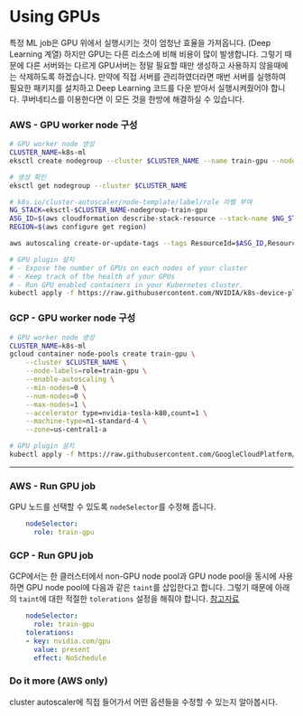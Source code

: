 # Using GPUs

특정 ML job은 GPU 위에서 실행시키는 것이 엄청난 효율을 가져옵니다. (Deep Learning 계열) 하지만 GPU는 다른 리소스에 비해 비용이 많이 발생합니다. 
그렇기 때문에 다른 서버와는 다르게 GPU서버는 정말 필요할 때만 생성하고 사용하지 않을때에는 삭제하도록 하겠습니다. 만약에 직접 서버를 관리하였더라면 매번 서버를 실행하여 필요한 패키지를 설치하고 
Deep Learning 코드를 다운 받아서 실행시켜줬어야 합니다. 쿠버네티스를 이용한다면 이 모든 것을 한방에 해결하실 수 있습니다.



### AWS - GPU worker node 구성
```bash
# GPU worker node 생성
CLUSTER_NAME=k8s-ml
eksctl create nodegroup --cluster $CLUSTER_NAME --name train-gpu --nodes-min 0 --nodes-max 1 --nodes 0 --node-labels "role=train-gpu" --node-type p3.2xlarge --asg-access

# 생성 확인
eksctl get nodegroup --cluster $CLUSTER_NAME

# k8s.io/cluster-autoscaler/node-template/label/role 라벨 부여
NG_STACK=eksctl-$CLUSTER_NAME-nodegroup-train-gpu
ASG_ID=$(aws cloudformation describe-stack-resource --stack-name $NG_STACK --logical-resource-id NodeGroup --query StackResourceDetail.PhysicalResourceId --output text)
REGION=$(aws configure get region)

aws autoscaling create-or-update-tags --tags ResourceId=$ASG_ID,ResourceType=auto-scaling-group,Key=k8s.io/cluster-autoscaler/node-template/label/role,Value=train-gpu,PropagateAtLaunch=true

# GPU plugin 설치 
# - Expose the number of GPUs on each nodes of your cluster
# - Keep track of the health of your GPUs
# - Run GPU enabled containers in your Kubernetes cluster.
kubectl apply -f https://raw.githubusercontent.com/NVIDIA/k8s-device-plugin/v1.11/nvidia-device-plugin.yml
```

### GCP - GPU worker node 구성

```bash
# GPU worker node 생성
CLUSTER_NAME=k8s-ml
gcloud container node-pools create train-gpu \
    --cluster $CLUSTER_NAME \
    --node-labels=role=train-gpu \
    --enable-autoscaling \
    --min-nodes=0 \
    --num-nodes=0 \
    --max-nodes=1 \
    --accelerator type=nvidia-tesla-k80,count=1 \
    --machine-type=n1-standard-4 \
    --zone=us-central1-a

# GPU plugin 설치 
kubectl apply -f https://raw.githubusercontent.com/GoogleCloudPlatform/container-engine-accelerators/stable/nvidia-driver-installer/cos/daemonset-preloaded.yaml
```

---

### AWS - Run GPU job

GPU 노드를 선택할 수 있도록 `nodeSelector`를 수정해 줍니다.

```yaml
    nodeSelector:
      role: train-gpu
```

### GCP - Run GPU job

GCP에서는 한 클러스터에서 non-GPU node pool과 GPU node pool을 동시에 사용하면 GPU node pool에 다음과 같은 `taint`를 삽입한다고 합니다. 그렇기 때문에 아래의 `taint`에 대한 적절한 `tolerations` 설정을 해줘야 합니다.
[참고자료](https://cloud.google.com/kubernetes-engine/docs/how-to/gpus#create)

```yaml
    nodeSelector:
      role: train-gpu
    tolerations:
    - key: nvidia.com/gpu
      value: present
      effect: NoSchedule
```

### Do it more (AWS only)

cluster autoscaler에 직접 들어가서 어떤 옵션들을 수정할 수 있는지 알아봅시다.
